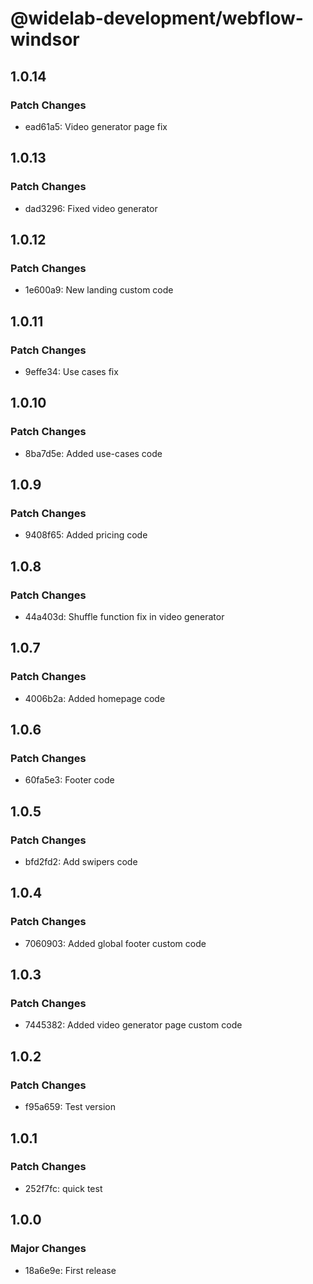# @widelab-development/webflow-windsor

## 1.0.14

### Patch Changes

- ead61a5: Video generator page fix

## 1.0.13

### Patch Changes

- dad3296: Fixed video generator

## 1.0.12

### Patch Changes

- 1e600a9: New landing custom code

## 1.0.11

### Patch Changes

- 9effe34: Use cases fix

## 1.0.10

### Patch Changes

- 8ba7d5e: Added use-cases code

## 1.0.9

### Patch Changes

- 9408f65: Added pricing code

## 1.0.8

### Patch Changes

- 44a403d: Shuffle function fix in video generator

## 1.0.7

### Patch Changes

- 4006b2a: Added homepage code

## 1.0.6

### Patch Changes

- 60fa5e3: Footer code

## 1.0.5

### Patch Changes

- bfd2fd2: Add swipers code

## 1.0.4

### Patch Changes

- 7060903: Added global footer custom code

## 1.0.3

### Patch Changes

- 7445382: Added video generator page custom code

## 1.0.2

### Patch Changes

- f95a659: Test version

## 1.0.1

### Patch Changes

- 252f7fc: quick test

## 1.0.0

### Major Changes

- 18a6e9e: First release
